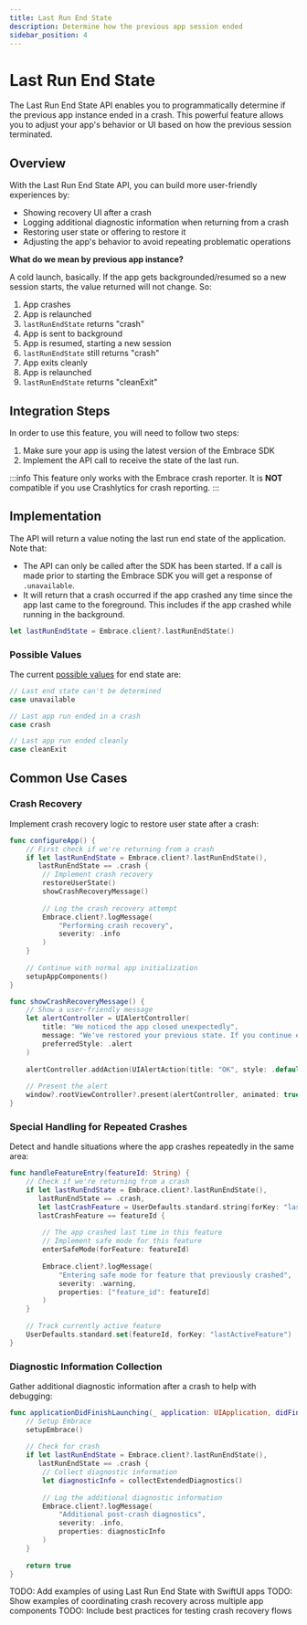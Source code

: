 ```yaml
---
title: Last Run End State
description: Determine how the previous app session ended
sidebar_position: 4
---
```


# Last Run End State

The Last Run End State API enables you to programmatically determine if the previous app instance ended in a crash. This powerful feature allows you to adjust your app's behavior or UI based on how the previous session terminated.

## Overview

With the Last Run End State API, you can build more user-friendly experiences by:

- Showing recovery UI after a crash
- Logging additional diagnostic information when returning from a crash
- Restoring user state or offering to restore it
- Adjusting the app's behavior to avoid repeating problematic operations

**What do we mean by previous app instance?**

A cold launch, basically. If the app gets backgrounded/resumed so a new session starts, the value returned will not change. So:

1. App crashes
2. App is relaunched
3. `lastRunEndState` returns "crash"
4. App is sent to background
5. App is resumed, starting a new session
6. `lastRunEndState` still returns "crash"
7. App exits cleanly
8. App is relaunched
9. `lastRunEndState` returns "cleanExit"

## Integration Steps

In order to use this feature, you will need to follow two steps:

1. Make sure your app is using the latest version of the Embrace SDK
2. Implement the API call to receive the state of the last run.

:::info
This feature only works with the Embrace crash reporter. It is **NOT** compatible if you use Crashlytics for crash reporting.
:::

## Implementation

The API will return a value noting the last run end state of the application. Note that:

- The API can only be called after the SDK has been started. If a call is made prior to starting the Embrace SDK you will get a response of `.unavailable`.
- It will return that a crash occurred if the app crashed any time since the app last came to the foreground. This includes if the app crashed while running in the background.

```swift
let lastRunEndState = Embrace.client?.lastRunEndState()
```

### Possible Values

The current [possible values](https://github.com/embrace-io/embrace-apple-sdk/blob/main/Sources/EmbraceCore/Public/LastRunEndState.swift) for end state are:

```swift
// Last end state can't be determined
case unavailable

// Last app run ended in a crash
case crash

// Last app run ended cleanly
case cleanExit 
```

## Common Use Cases

### Crash Recovery

Implement crash recovery logic to restore user state after a crash:

```swift
func configureApp() {
    // First check if we're returning from a crash
    if let lastRunEndState = Embrace.client?.lastRunEndState(),
       lastRunEndState == .crash {
        // Implement crash recovery
        restoreUserState()
        showCrashRecoveryMessage()
        
        // Log the crash recovery attempt
        Embrace.client?.logMessage(
            "Performing crash recovery",
            severity: .info
        )
    }
    
    // Continue with normal app initialization
    setupAppComponents()
}

func showCrashRecoveryMessage() {
    // Show a user-friendly message
    let alertController = UIAlertController(
        title: "We noticed the app closed unexpectedly",
        message: "We've restored your previous state. If you continue experiencing issues, please contact support.",
        preferredStyle: .alert
    )
    
    alertController.addAction(UIAlertAction(title: "OK", style: .default))
    
    // Present the alert
    window?.rootViewController?.present(alertController, animated: true)
}
```

### Special Handling for Repeated Crashes

Detect and handle situations where the app crashes repeatedly in the same area:

```swift
func handleFeatureEntry(featureId: String) {
    // Check if we're returning from a crash
    if let lastRunEndState = Embrace.client?.lastRunEndState(),
       lastRunEndState == .crash,
       let lastCrashFeature = UserDefaults.standard.string(forKey: "lastActiveFeature"),
       lastCrashFeature == featureId {
        
        // The app crashed last time in this feature
        // Implement safe mode for this feature
        enterSafeMode(forFeature: featureId)
        
        Embrace.client?.logMessage(
            "Entering safe mode for feature that previously crashed",
            severity: .warning,
            properties: ["feature_id": featureId]
        )
    }
    
    // Track currently active feature
    UserDefaults.standard.set(featureId, forKey: "lastActiveFeature")
}
```

### Diagnostic Information Collection

Gather additional diagnostic information after a crash to help with debugging:

```swift
func applicationDidFinishLaunching(_ application: UIApplication, didFinishLaunchingWithOptions launchOptions: [UIApplication.LaunchOptionsKey: Any]?) -> Bool {
    // Setup Embrace
    setupEmbrace()
    
    // Check for crash
    if let lastRunEndState = Embrace.client?.lastRunEndState(),
       lastRunEndState == .crash {
        // Collect diagnostic information
        let diagnosticInfo = collectExtendedDiagnostics()
        
        // Log the additional diagnostic information
        Embrace.client?.logMessage(
            "Additional post-crash diagnostics",
            severity: .info,
            properties: diagnosticInfo
        )
    }
    
    return true
}
```

TODO: Add examples of using Last Run End State with SwiftUI apps
TODO: Show examples of coordinating crash recovery across multiple app components
TODO: Include best practices for testing crash recovery flows 